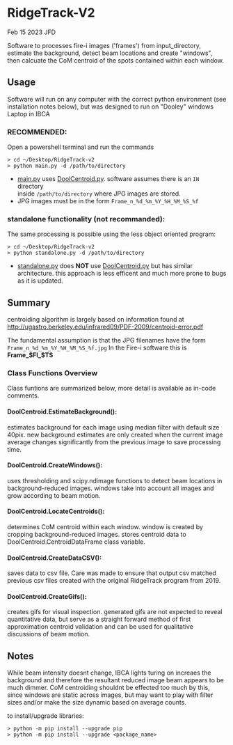# RidgeTrack-V2                                 

Feb 15 2023 JFD

Software to processes fire-i images ('frames') from input_directory, 
estimate the background, detect beam locations and create "windows",
then calcuate the CoM centroid of the spots contained within each window.

## Usage

Software will run on any computer with the correct python environment (see installation notes below), 
but was designed to run on "Dooley" windows Laptop in IBCA

### **RECOMMENDED**:

Open a powershell terminal and run the commands
``` console
> cd ~/Desktop/RidgeTrack-v2 
> python main.py -d /path/to/directory
```

* [main.py](./main.py) uses [DoolCentroid.py](./DoolCentroid.py). software assumes there is an `IN` directory  
inside `/path/to/directory` where JPG images are stored. 
* JPG images must be in the form `Frame_n_%d_%m_%Y_%H_%M_%S_%f`

### standalone functionality (not recommanded):
The same processing is possible using the less object oriented program:

``` console
> cd ~/Desktop/RidgeTrack-v2
> python standalone.py -d /path/to/directory
```

* [standalone.py](./standalone.py) does **NOT** use [DoolCentroid.py](./DoolCentroid.py) but has similar architecture. 
this approach is less efficent and much more prone to bugs as it is updated.

## Summary

centroiding algorithm is largely based on information found at
http://ugastro.berkeley.edu/infrared09/PDF-2009/centroid-error.pdf

The fundamental assumption is that the JPG filenames have the form
`Frame_n_%d_%m_%Y_%H_%M_%S_%f.jpg`
In the Fire-i software this is **Frame_$FI_$TS**

### Class Functions Overview

Class funtions are summarized below, more detail is available as in-code comments.

#### DoolCentroid.EstimateBackground():
estimates background for each image using median filter with default size 40pix. 
new background estimates are only created when the current image average changes 
significantly from the previous image to save processing time.

#### DoolCentroid.CreateWindows():
uses thresholding and scipy.ndimage functions to detect beam locations in background-reduced images.
windows take into account all images and grow according to beam motion.

#### DoolCentroid.LocateCentroids():
determines CoM centroid within each window. window is created by cropping background-reduced images.
stores centroid data to DoolCentroid.CentroidDataFrame class variable.

#### DoolCentroid.CreateDataCSV():
saves data to csv file. Care was made to ensure that output csv matched previous csv files created with
the original RidgeTrack program from 2019.

#### DoolCentroid.CreateGifs():
creates gifs for visual inspection. generated gifs are not expected to reveal quantitative data, but serve
as a straight forward method of first approximation centroid validation and can be used for qualitative 
discussions of beam motion.  

## Notes

While beam intensity doesnt change, IBCA lights turing on increaes the background and therefore the resultant 
reduced image beam appears to be much dimmer. CoM centroiding shouldnt be effected too much by this, since windows
are static across images, but may want to play with filter sizes and/or make the size dynamic based on average counts. 

to install/upgrade libraries:

``` console
> python -m pip install --upgrade pip
> python -m pip install --upgrade <package_name>
```
